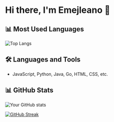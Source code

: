 # Hi there, I'm Emejleano 👋

## 📊 Most Used Languages
![Top Langs](https://github-readme-stats.vercel.app/api/top-langs/?username=emejleano&layout=compact&theme=dark)

## 🛠️ Languages and Tools
- JavaScript, Python, Java, Go, HTML, CSS, etc.

## 📊 GitHub Stats
![Your GitHub stats](https://github-readme-stats.vercel.app/api?username=emejleano&show_icons=true&theme=dark)


[![GitHub Streak](https://github-readme-streak-stats.herokuapp.com?user=emejleano&theme=tokyonight&card_width=496)](https://git.io/streak-stats)
